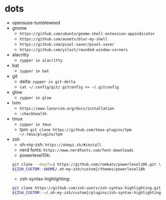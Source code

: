 # dots

- opensuse-tumbleweed
- gnome
    - `https://github.com/ubuntu/gnome-shell-extension-appindicator`
    - `https://github.com/aunetx/blur-my-shell`
    - `https://github.com/pixel-saver/pixel-saver`
    - `https://github.com/yilozt/rounded-window-corners`
- alacritty
    - `zypper in alacritty`
- bat
    - `zypper in bat`
- git
    - delta: `zypper in git-delta`
    - `cat ~/.config/git/.gitconfig >> ~/.gitconfig`
- glow
    - `zypper in glow`
- lvim
    - `https://www.lunarvim.org/docs/installation`
    - `:checkhealth`
- tmux
    - `zypper in tmux`
    - tpm: `git clone https://github.com/tmux-plugins/tpm ~/.tmux/plugins/tpm`
- zsh
    - oh-my-zsh: `https://ohmyz.sh/#install`
    - nerd fonts: `https://www.nerdfonts.com/font-downloads`
    - powerlevel10k:
    ```sh
    git clone --depth=1 https://github.com/romkatv/powerlevel10k.git \
    ${ZSH_CUSTOM:-$HOME/.oh-my-zsh/custom}/themes/powerlevel10k
    ```
    - zsh-syntax-highlighting:
    ```sh
    git clone https://github.com/zsh-users/zsh-syntax-highlighting.git \
    ${ZSH_CUSTOM:-~/.oh-my-zsh/custom}/plugins/zsh-syntax-highlighting
    ```
